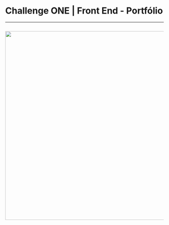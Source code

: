 # Challenge ONE | Front End - Portfólio
---

<p align="center" >
     <img width="600" heigth="600" href="//imgur.com/a/W8XdcS6">
</p>

<p align="center" >
     <img width="600" heigth="600" src="https://user-images.githubusercontent.com/101413385/168888313-d031e9e1-1449-4b73-bd3c-3102223097f3.png">
</p>

